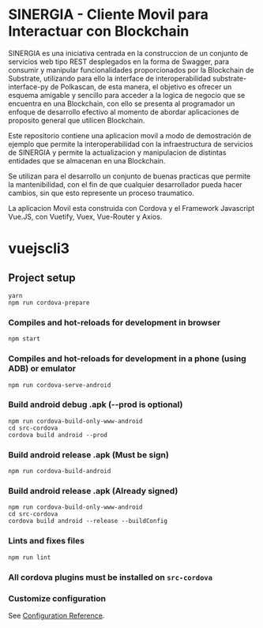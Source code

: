# SINERGIA - Cliente Movil para Interactuar con Blockchain

SINERGIA es una iniciativa centrada en la construccion de un conjunto de servicios web tipo REST desplegados en la forma de Swagger, para consumir y manipular funcionalidades proporcionados por la Blockchain de Substrate, utilizando para ello la interface de interoperabilidad substrate-interface-py de Polkascan, de esta manera, el objetivo es ofrecer un esquema amigable y sencillo para acceder a la logica de negocio que se encuentra en una Blockchain, con ello se presenta al programador un enfoque de desarrollo efectivo al momento de abordar aplicaciones de proposito general que utilicen Blockchain.

Este repositorio contiene una aplicacion movil a modo de demostración de ejemplo que permite la interoperabilidad con la infraestructura de servicios de SINERGIA y permite la actualizacion y manipulacion de distintas entidades que se almacenan en una Blockchain.

Se utilizan para el desarrollo un conjunto de buenas practicas que permite la mantenibilidad, con el fin de que cualquier desarrollador pueda hacer cambios, sin que esto represente un proceso traumatico.

La aplicacion Movil esta construida con Cordova y el Framework Javascript Vue.JS, con Vuetify, Vuex, Vue-Router y Axios.


# vuejscli3

## Project setup
```
yarn
npm run cordova-prepare
```

### Compiles and hot-reloads for development in browser
```
npm start
```

### Compiles and hot-reloads for development in a phone (using ADB) or emulator
```
npm run cordova-serve-android
```

### Build android debug .apk (--prod is optional)
```
npm run cordova-build-only-www-android
cd src-cordova
cordova build android --prod
```

### Build android release .apk (Must be sign)
```
npm run cordova-build-android
```

### Build android release .apk (Already signed)
```
npm run cordova-build-only-www-android
cd src-cordova
cordova build android --release --buildConfig
```

### Lints and fixes files
```
npm run lint
```

### All cordova plugins must be installed on `src-cordova`

### Customize configuration
See [Configuration Reference](https://cli.vuejs.org/config/).
